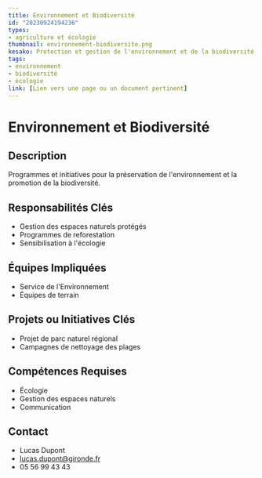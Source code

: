 ```yaml
---
title: Environnement et Biodiversité
id: "20230924194236"
types:
- agriculture et écologie
thumbnail: environnement-biodiversite.png
kesako: Protection et gestion de l'environnement et de la biodiversité.
tags:
- environnement
- biodiversité
- écologie
link: [Lien vers une page ou un document pertinent]
---
```

# Environnement et Biodiversité

## Description
Programmes et initiatives pour la préservation de l'environnement et la promotion de la biodiversité.

## Responsabilités Clés
- Gestion des espaces naturels protégés
- Programmes de reforestation
- Sensibilisation à l'écologie

## Équipes Impliquées
- Service de l'Environnement
- Équipes de terrain

## Projets ou Initiatives Clés
- Projet de parc naturel régional
- Campagnes de nettoyage des plages

## Compétences Requises
- Écologie
- Gestion des espaces naturels
- Communication

## Contact
- Lucas Dupont
- lucas.dupont@gironde.fr
- 05 56 99 43 43
